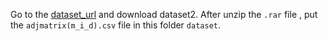 Go to the [dataset_url](http://39.106.16.168:8017/download) and download dataset2. 
After unzip the `.rar` file , put the `adjmatrix(m_i_d).csv` file in this folder `dataset`. 
